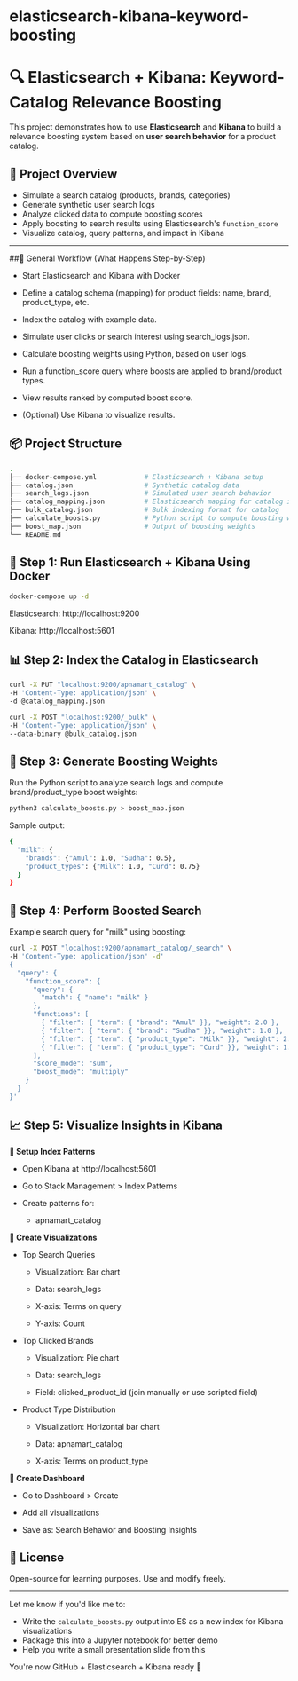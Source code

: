 # elasticsearch-kibana-keyword-boosting
# 🔍 Elasticsearch + Kibana: Keyword-Catalog Relevance Boosting

This project demonstrates how to use **Elasticsearch** and **Kibana** to build a relevance boosting system based on **user search behavior** for a product catalog.

## 🚀 Project Overview

- Simulate a search catalog (products, brands, categories)
- Generate synthetic user search logs
- Analyze clicked data to compute boosting scores
- Apply boosting to search results using Elasticsearch's `function_score`
- Visualize catalog, query patterns, and impact in Kibana

---

##🔄 General Workflow (What Happens Step-by-Step)
- Start Elasticsearch and Kibana with Docker

- Define a catalog schema (mapping) for product fields: name, brand, product_type, etc.

- Index the catalog with example data.

- Simulate user clicks or search interest using search_logs.json.

- Calculate boosting weights using Python, based on user logs.

- Run a function_score query where boosts are applied to brand/product types.

- View results ranked by computed boost score.

- (Optional) Use Kibana to visualize results.

## 📦 Project Structure

```bash
.
├── docker-compose.yml            # Elasticsearch + Kibana setup
├── catalog.json                  # Synthetic catalog data
├── search_logs.json              # Simulated user search behavior
├── catalog_mapping.json          # Elasticsearch mapping for catalog index
├── bulk_catalog.json             # Bulk indexing format for catalog
├── calculate_boosts.py           # Python script to compute boosting weights
├── boost_map.json                # Output of boosting weights
└── README.md
```
## 🐳 Step 1: Run Elasticsearch + Kibana Using Docker

```bash
docker-compose up -d
```
Elasticsearch: http://localhost:9200

Kibana: http://localhost:5601

## 📊 Step 2: Index the Catalog in Elasticsearch
```bash
curl -X PUT "localhost:9200/apnamart_catalog" \
-H 'Content-Type: application/json' \
-d @catalog_mapping.json

curl -X POST "localhost:9200/_bulk" \
-H 'Content-Type: application/json' \
--data-binary @bulk_catalog.json
```

## 🧠 Step 3: Generate Boosting Weights
Run the Python script to analyze search logs and compute brand/product_type boost weights:
```bash
python3 calculate_boosts.py > boost_map.json
```
Sample output:
```bash
{
  "milk": {
    "brands": {"Amul": 1.0, "Sudha": 0.5},
    "product_types": {"Milk": 1.0, "Curd": 0.75}
  }
}
```
## 🔎 Step 4: Perform Boosted Search
Example search query for "milk" using boosting:
```bash
curl -X POST "localhost:9200/apnamart_catalog/_search" \
-H 'Content-Type: application/json' -d'
{
  "query": {
    "function_score": {
      "query": {
        "match": { "name": "milk" }
      },
      "functions": [
        { "filter": { "term": { "brand": "Amul" }}, "weight": 2.0 },
        { "filter": { "term": { "brand": "Sudha" }}, "weight": 1.0 },
        { "filter": { "term": { "product_type": "Milk" }}, "weight": 2.5 },
        { "filter": { "term": { "product_type": "Curd" }}, "weight": 1.8 }
      ],
      "score_mode": "sum",
      "boost_mode": "multiply"
    }
  }
}'
```
## 📈 Step 5: Visualize Insights in Kibana
**🔹 Setup Index Patterns**
- Open Kibana at http://localhost:5601

- Go to Stack Management > Index Patterns

- Create patterns for:

  - apnamart_catalog

**🔹 Create Visualizations**
- Top Search Queries

  - Visualization: Bar chart

  - Data: search_logs

  - X-axis: Terms on query

  - Y-axis: Count

- Top Clicked Brands

  - Visualization: Pie chart

  - Data: search_logs

  - Field: clicked_product_id (join manually or use scripted field)

- Product Type Distribution

  - Visualization: Horizontal bar chart

  - Data: apnamart_catalog

  - X-axis: Terms on product_type

**🔹 Create Dashboard**
- Go to Dashboard > Create

- Add all visualizations

- Save as: Search Behavior and Boosting Insights
  
## 📜 License
Open-source for learning purposes. Use and modify freely.

---

Let me know if you'd like me to:

- Write the `calculate_boosts.py` output into ES as a new index for Kibana visualizations
- Package this into a Jupyter notebook for better demo
- Help you write a small presentation slide from this

You're now GitHub + Elasticsearch + Kibana ready 🎯
```

